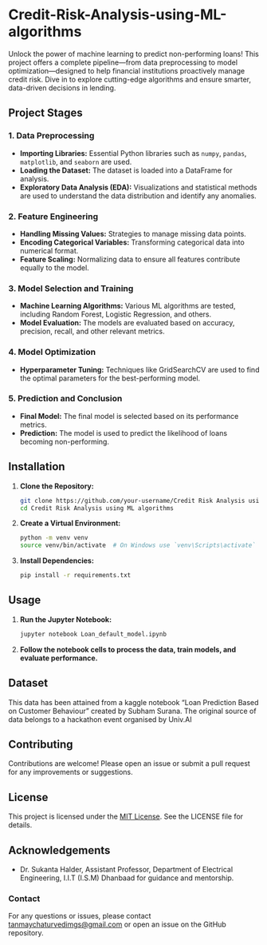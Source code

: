 # Credit-Risk-Analysis-using-ML-algorithms
Unlock the power of machine learning to predict non-performing loans! This project offers a complete pipeline—from data preprocessing to model optimization—designed to help financial institutions proactively manage credit risk. Dive in to explore cutting-edge algorithms and ensure smarter, data-driven decisions in lending.
## Project Stages

### 1. Data Preprocessing
- **Importing Libraries:** Essential Python libraries such as `numpy`, `pandas`, `matplotlib`, and `seaborn` are used.
- **Loading the Dataset:** The dataset is loaded into a DataFrame for analysis.
- **Exploratory Data Analysis (EDA):** Visualizations and statistical methods are used to understand the data distribution and identify any anomalies.

### 2. Feature Engineering

- **Handling Missing Values:** Strategies to manage missing data points.
- **Encoding Categorical Variables:** Transforming categorical data into numerical format.
- **Feature Scaling:** Normalizing data to ensure all features contribute equally to the model.

### 3. Model Selection and Training

- **Machine Learning Algorithms:** Various ML algorithms are tested, including Random Forest, Logistic Regression, and others.
- **Model Evaluation:** The models are evaluated based on accuracy, precision, recall, and other relevant metrics.

### 4. Model Optimization

- **Hyperparameter Tuning:** Techniques like GridSearchCV are used to find the optimal parameters for the best-performing model.

### 5. Prediction and Conclusion

- **Final Model:** The final model is selected based on its performance metrics.
- **Prediction:** The model is used to predict the likelihood of loans becoming non-performing.

## Installation

1. **Clone the Repository:**
   ```bash
   git clone https://github.com/your-username/Credit Risk Analysis using ML algorithms.git
   cd Credit Risk Analysis using ML algorithms
   ```

2. **Create a Virtual Environment:**
   ```bash
   python -m venv venv
   source venv/bin/activate  # On Windows use `venv\Scripts\activate`
   ```

3. **Install Dependencies:**
   ```bash
   pip install -r requirements.txt
   ```

## Usage

1. **Run the Jupyter Notebook:**
   ```bash
   jupyter notebook Loan_default_model.ipynb
   ```

2. **Follow the notebook cells to process the data, train models, and evaluate performance.**

## Dataset

This data has been attained from a kaggle notebook “Loan Prediction Based on Customer Behaviour” created by Subham Surana. The original source of data belongs to a hackathon event organised by Univ.AI

## Contributing

Contributions are welcome! Please open an issue or submit a pull request for any improvements or suggestions.

## License
This project is licensed under the [MIT License](LICENSE). See the LICENSE file for details.

## Acknowledgements

-  Dr. Sukanta Halder, Assistant Professor, Department of Electrical Engineering, I.I.T (I.S.M) Dhanbaad for guidance and mentorship.

### Contact

For any questions or issues, please contact tanmaychaturvedimgs@gmail.com or open an issue on the GitHub repository.
